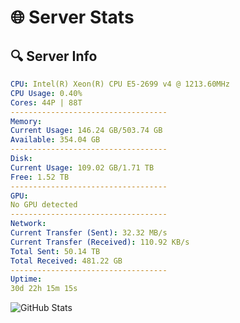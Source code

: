 # 🌐 Server Stats
## 🔍 Server Info
```yaml
CPU: Intel(R) Xeon(R) CPU E5-2699 v4 @ 1213.60MHz
CPU Usage: 0.40%
Cores: 44P | 88T
-----------------------------------
Memory:
Current Usage: 146.24 GB/503.74 GB
Available: 354.04 GB
-----------------------------------
Disk:
Current Usage: 109.02 GB/1.71 TB
Free: 1.52 TB
-----------------------------------
GPU:
No GPU detected
-----------------------------------
Network:
Current Transfer (Sent): 32.32 MB/s
Current Transfer (Received): 110.92 KB/s
Total Sent: 50.14 TB
Total Received: 481.22 GB
-----------------------------------
Uptime:
30d 22h 15m 15s
```
![GitHub Stats](https://img.shields.io/badge/Updated-2025-04-07_19:38:04-blue)